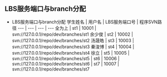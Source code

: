 LBS服务端口与branch分配
--------
* LBS服务端口与branch分配
 学生姓名 | 用户名 | LBS服务端口号 | 程序SVN路径
 --- | --- | --- | --- 
 全为上 | st1 | 10001 | svn://127.0.0.1/repo/dev/branches/st1 
 余少俊 | st2 | 10002 | svn://127.0.0.1/repo/dev/branches/st2 
 汤晟皓 | st3 | 10003 | svn://127.0.0.1/repo/dev/branches/st3 
 秦浚博 | st4 | 10004 | svn://127.0.0.1/repo/dev/branches/st4 
 徐立 | st5 | 10005 | svn://127.0.0.1/repo/dev/branches/st5 
 | st6 | 10006 | svn://127.0.0.1/repo/dev/branches/st6 
 | st7 | 10007 | svn://127.0.0.1/repo/dev/branches/st7 


  

